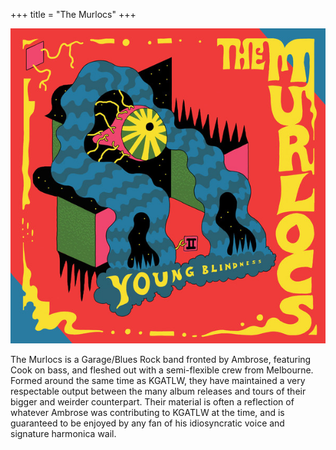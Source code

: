 +++
title = "The Murlocs"
+++

![album cover of The Murlocs](./young-blindness.jpg)

The Murlocs is a Garage/Blues Rock band fronted by Ambrose, featuring Cook on bass, and fleshed out with a semi-flexible crew from Melbourne. Formed around the same time as KGATLW, they have maintained a very respectable output between the many album releases and tours of their bigger and weirder counterpart. Their material is often a reflection of whatever Ambrose was contributing to KGATLW at the time, and is guaranteed to be enjoyed by any fan of his idiosyncratic voice and signature harmonica wail.
